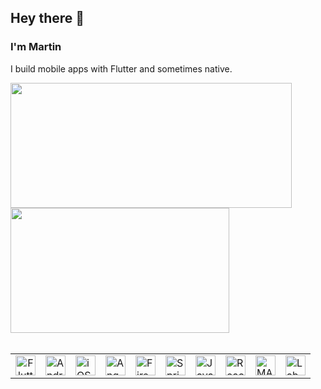 <!--
**martintrollip/martintrollip** is a ✨ _special_ ✨ repository because its `README.md` (this file) appears on your GitHub profile.

Here are some ideas to get you started:

- 🔭 I’m currently working on ...
- 🌱 I’m currently learning ...
- 👯 I’m looking to collaborate on ...
- 🤔 I’m looking for help with ...
- 💬 Ask me about ...
- 📫 How to reach me: ...
- 😄 Pronouns: ...
- ⚡ Fun fact: ...
-->
## Hey there 👋
### I'm Martin

I build mobile apps with Flutter and sometimes native.


<a href="https://github.com/martintrollip">
    <img height=200 width=450 align="center" src="https://github-readme-stats.vercel.app/api?username=martintrollip&show_icons=true&count_private=true&theme=dark&rank_icon=github&hide_border=true" />
</a>
<a href="https://github.com/martintrollip">
    <img height=200 width=350 align="center" src="https://github-readme-stats.vercel.app/api/top-langs/?username=martintrollip&layout=compact&hide_border=true&theme=dark&langs_count=5&hide=jupyter%20notebook,tex,css,php,objective-c" />
</a>

<br/>
<br/>

<!-- source: https://devicon.dev/ -->
<table align="center" width="100%" style="border-collapse: collapse; border: none;">
    <tr>
        <td align="center"><img width="32px" src="https://cdn.jsdelivr.net/gh/devicons/devicon@latest/icons/flutter/flutter-original.svg" alt="Flutter logo" title="Flutter" /> <!-- Flutter --></td>
        <td style="border: none;"><img width="32px" src="https://cdn.jsdelivr.net/gh/devicons/devicon@latest/icons/android/android-original.svg" alt="Android logo" title="Android" /> <!-- Android --></td>
        <td style="border: none;"><img width="32px" src="https://cdn.jsdelivr.net/gh/devicons/devicon@latest/icons/swift/swift-original.svg" alt="iOS logo" title="iOS" /> <!-- iOS --></td>
        <td style="border: none;"><img width="32px" src="https://cdn.jsdelivr.net/gh/devicons/devicon@latest/icons/angular/angular-original.svg" alt="Angular logo" title="Angular" /> <!-- Angular --></td>
        <td style="border: none;"><img width="32px" src="https://cdn.jsdelivr.net/gh/devicons/devicon@latest/icons/firebase/firebase-original.svg" alt="Firebase logo" title="Firebase" /> <!-- Firebase --></td>
        <td style="border: none;"><img width="32px" src="https://cdn.jsdelivr.net/gh/devicons/devicon@latest/icons/spring/spring-original.svg" alt="Spring Boot logo" title="Spring Boot" /> <!-- Spring Boot --></td>
        <td style="border: none;"><img width="32px" src="https://cdn.jsdelivr.net/gh/devicons/devicon@latest/icons/java/java-original.svg" alt="Java FX logo" title="Java FX and Swing" /> <!-- Java FX --></td>
        <td style="border: none;"><img width="32px" src="https://cdn.jsdelivr.net/gh/devicons/devicon@latest/icons/react/react-original.svg" alt="React Native logo" title="React Native" /> <!-- React Native --></td>
        <td style="border: none;"><img width="32px" src="https://cdn.jsdelivr.net/gh/devicons/devicon@latest/icons/matlab/matlab-original.svg" alt="MATLAB and Simulink logo" title="MATLAB and Simulink" /> <!-- MATLAB and Simulink --></td>
        <td style="border: none;"><img width="32px" src="https://cdn.jsdelivr.net/gh/devicons/devicon@latest/icons/labview/labview-original.svg" alt="LabVIEW logo" title="LabVIEW" /> <!-- LabVIEW --></td>
    </tr>
</table>